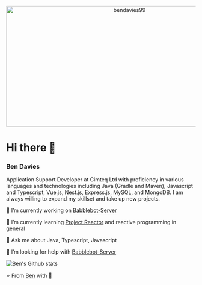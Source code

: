 <p align="center">
<img src="https://socialify.git.ci/bendavies99/bendavies99/image?description=1&descriptionEditable=Application%20Support%20Developer%20at%20Cimteq!&font=KoHo&pattern=Circuit%20Board&theme=Dark" alt="bendavies99" width="640" height="320" />
</p>

# Hi there 👋

### Ben Davies

Application Support Developer at Cimteq Ltd with proficiency in various languages and technologies including Java (Gradle and Maven), Javascript and Typescript, Vue.js, Nest.js, Express.js, MySQL, and MongoDB. I am always willing to expand my skillset and take up new projects.

🔭 I’m currently working on [Babblebot-Server](https://github.com/bendavies99/Babblebot-Server)

🌱 I’m currently learning [Project Reactor](https://projectreactor.io/) and reactive  programming in general

💬 Ask me about Java, Typescript, Javascript

🤔 I’m looking for help with [Babblebot-Server](https://github.com/bendavies99/Babblebot-Server)

![Ben's Github stats](https://github-readme-stats.vercel.app/api?username=bendavies99&show_icons=true&theme=radical)

⭐️ From [Ben](https://github.com/bendavies99) with :sparkling_heart: 

<!--
**bendavies99/bendavies99** is a ✨ _special_ ✨ repository because its `README.md` (this file) appears on your GitHub profile.

Here are some ideas to get you started:

- 🔭 I’m currently working on ...
- 🌱 I’m currently learning ...
- 👯 I’m looking to collaborate on ...
- 🤔 I’m looking for help with ...
- 💬 Ask me about ...
- 📫 How to reach me: ...
- 😄 Pronouns: ...
- ⚡ Fun fact: ...
-->
